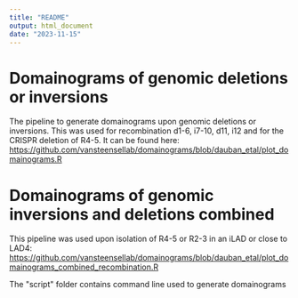 ```yaml
---
title: "README"
output: html_document
date: "2023-11-15"
---
```


# Domainograms of genomic deletions or inversions 
The pipeline to generate domainograms upon genomic deletions or inversions. This was used for recombination d1-6, i7-10, d11, i12 and for the CRISPR deletion of R4-5. It can be found here: https://github.com/vansteensellab/domainograms/blob/dauban_etal/plot_domainograms.R



# Domainograms of genomic inversions and deletions combined
This pipeline was used upon isolation of R4-5 or R2-3 in an iLAD or close to LAD4: https://github.com/vansteensellab/domainograms/blob/dauban_etal/plot_domainograms_combined_recombination.R



The "script" folder contains command line used to generate domainograms